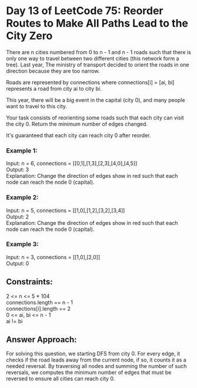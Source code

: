 # Day 13 of LeetCode 75: Reorder Routes to Make All Paths Lead to the City Zero

There are n cities numbered from 0 to n - 1 and n - 1 roads such that there is only one way to travel between two different cities (this network form a tree). Last year, The ministry of transport decided to orient the roads in one direction because they are too narrow.<br>

Roads are represented by connections where connections[i] = [ai, bi] represents a road from city ai to city bi.<br>

This year, there will be a big event in the capital (city 0), and many people want to travel to this city.<br>

Your task consists of reorienting some roads such that each city can visit the city 0. Return the minimum number of edges changed.<br>

It's guaranteed that each city can reach city 0 after reorder.<br>

 

### Example 1:
Input: n = 6, connections = [[0,1],[1,3],[2,3],[4,0],[4,5]]<br>
Output: 3<br>
Explanation: Change the direction of edges show in red such that each node can reach the node 0 (capital).<br>

### Example 2:
Input: n = 5, connections = [[1,0],[1,2],[3,2],[3,4]]<br>
Output: 2<br>
Explanation: Change the direction of edges show in red such that each node can reach the node 0 (capital).<br>

### Example 3:
Input: n = 3, connections = [[1,0],[2,0]]<br>
Output: 0<br>
 

## Constraints:

2 <= n <= 5 * 104<br>
connections.length == n - 1<br>
connections[i].length == 2<br>
0 <= ai, bi <= n - 1<br>
ai != bi<br>

## Answer Approach:
For solving this question, we starting DFS from city 0. For every edge, it checks if the road leads away from the current node, if so, it counts it as a needed reversal. By traversing all nodes and summing the number of such reversals, we computes the minimum number of edges that must be reversed to ensure all cities can reach city 0.<br>
